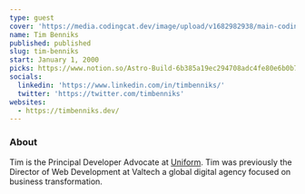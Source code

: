 ```yaml
---
type: guest
cover: 'https://media.codingcat.dev/image/upload/v1682982938/main-codingcatdev-photo/podcast-guest/timbenniks'
name: Tim Benniks
published: published
slug: tim-benniks
start: January 1, 2000
picks: https://www.notion.so/Astro-Build-6b385a19ec294708adc4fe80e6b0b708
socials:
  linkedin: 'https://www.linkedin.com/in/timbenniks/'
  twitter: 'https://twitter.com/timbenniks'
websites:
  - https://timbenniks.dev/
---
```


### About

Tim is the Principal Developer Advocate at [Uniform](https://uniform.dev/). Tim was previously the Director of Web Development at Valtech a global digital agency focused on business transformation.
